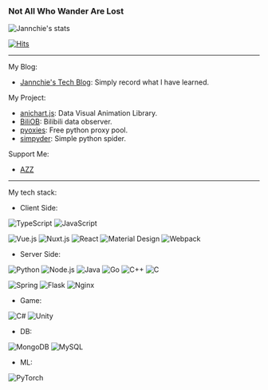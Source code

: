 ### Not All Who Wander Are Lost

![Jannchie's stats](https://github-readme-stats-89dq8p8qw.vercel.app/api?username=Jannchie&show_icons=true&count_private=true&line_height=33.7&theme=tokyonight )

[![Hits](https://hits.seeyoufarm.com/api/count/incr/badge.svg?url=https%3A%2F%2Fgithub.com%2FJannchie%2FJannchie&count_bg=%233D91C8&title_bg=%23555555&icon=github.svg&icon_color=%23E7E7E7&title=Views&edge_flat=true)](https://hits.seeyoufarm.com)

---

My Blog: 
- [Jannchie's Tech Blog](https://jannchie.github.io/): Simply record what I have learned.

My Project:
- [anichart.js](https://github.com/Jannchie/anichart.js):  Data Visual Animation Library.
- [BiliOB](https://www.biliob.com/): Bilibili data observer.
- [pyoxies](https://github.com/Jannchie/pyoxies):  Free python proxy pool.
- [simpyder](https://pypi.org/project/simpyder/):  Simple python spider.

Support Me:
- [AZZ](https://azz.net/jannchie)

---

My tech stack:

- Client Side:

![TypeScript](https://img.shields.io/badge/typescript%20-%23007ACC.svg?&style=for-the-badge&logo=typescript&logoColor=white)
![JavaScript](https://img.shields.io/badge/javascript%20-%23323330.svg?&style=for-the-badge&logo=javascript&logoColor=%23F7DF1E)

![Vue.js](https://img.shields.io/badge/vuejs%20-%2335495e.svg?&style=for-the-badge&logo=vue.js&logoColor=%234FC08D)
![Nuxt.js](https://img.shields.io/badge/NuxtJS%20-black.svg?&style=for-the-badge&logo=NuxtJS&logoColor=white)
![React](https://img.shields.io/badge/react%20-%2320232a.svg?&style=for-the-badge&logo=react&logoColor=%2361DAFB)
![Material Design](https://img.shields.io/badge/material%20ui%20-%230081CB.svg?&style=for-the-badge&logo=material-ui&logoColor=white)
![Webpack](https://img.shields.io/badge/webpack%20-%238DD6F9.svg?&style=for-the-badge&logo=webpack&logoColor=black)


- Server Side:

![Python](https://img.shields.io/badge/python%20-%2314354C.svg?&style=for-the-badge&logo=python&logoColor=white)
![Node.js](https://img.shields.io/badge/node.js%20-%2343853D.svg?&style=for-the-badge&logo=node.js&logoColor=white)
![Java](https://img.shields.io/badge/java-%23ED8B00.svg?&style=for-the-badge&logo=java&logoColor=white)
![Go](https://img.shields.io/badge/go-%2300ADD8.svg?&style=for-the-badge&logo=go&logoColor=white)
![C++](https://img.shields.io/badge/c++%20-%2300599C.svg?&style=for-the-badge&logo=c%2B%2B&ogoColor=white)
![C](https://img.shields.io/badge/c%20-%2300599C.svg?&style=for-the-badge&logo=c&logoColor=white)

![Spring](https://img.shields.io/badge/spring%20-%236DB33F.svg?&style=for-the-badge&logo=spring&logoColor=white)
![Flask](https://img.shields.io/badge/flask%20-%23000.svg?&style=for-the-badge&logo=flask&logoColor=white)
![Nginx](https://img.shields.io/badge/nginx%20-%23009639.svg?&style=for-the-badge&logo=nginx&logoColor=white)

- Game:

![C#](https://img.shields.io/badge/c%23%20-%23239120.svg?&style=for-the-badge&logo=c-sharp&logoColor=white)
![Unity](https://img.shields.io/badge/unity%20-%23000000.svg?&style=for-the-badge&logo=unity&logoColor=white)

- DB:

![MongoDB](https://img.shields.io/badge/MongoDB-%234ea94b.svg?&style=for-the-badge&logo=mongodb&logoColor=white)
![MySQL](https://img.shields.io/badge/mysql-%230db7ed.svg?&style=for-the-badge&logo=mysql&logoColor=white)

- ML:

![PyTorch](https://img.shields.io/badge/PyTorch%20-%23EE4C2C.svg?&style=for-the-badge&logo=PyTorch&logoColor=white)

<!--
**Jannchie/Jannchie** is a ✨ _special_ ✨ repository because its `README.md` (this file) appears on your GitHub profile.



Here are some ideas to get you started:

- 🔭 I’m currently working on ...
- 🌱 I’m currently learning ...
- 👯 I’m looking to collaborate on ...
- 🤔 I’m looking for help with ...
- 💬 Ask me about ...
- 📫 How to reach me: ...
- 😄 Pronouns: ...
- ⚡ Fun fact: ...
-->
